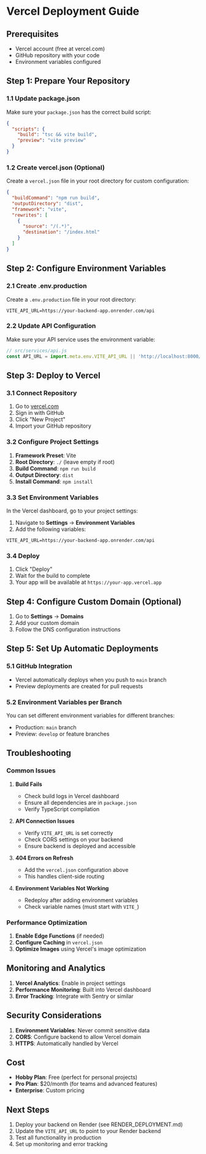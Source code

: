 # Vercel Deployment Guide

## Prerequisites

- Vercel account (free at vercel.com)
- GitHub repository with your code
- Environment variables configured

## Step 1: Prepare Your Repository

### 1.1 Update package.json
Make sure your `package.json` has the correct build script:

```json
{
  "scripts": {
    "build": "tsc && vite build",
    "preview": "vite preview"
  }
}
```

### 1.2 Create vercel.json (Optional)
Create a `vercel.json` file in your root directory for custom configuration:

```json
{
  "buildCommand": "npm run build",
  "outputDirectory": "dist",
  "framework": "vite",
  "rewrites": [
    {
      "source": "/(.*)",
      "destination": "/index.html"
    }
  ]
}
```

## Step 2: Configure Environment Variables

### 2.1 Create .env.production
Create a `.env.production` file in your root directory:

```env
VITE_API_URL=https://your-backend-app.onrender.com/api
```

### 2.2 Update API Configuration
Make sure your API service uses the environment variable:

```javascript
// src/services/api.js
const API_URL = import.meta.env.VITE_API_URL || 'http://localhost:8000/api';
```

## Step 3: Deploy to Vercel

### 3.1 Connect Repository
1. Go to [vercel.com](https://vercel.com)
2. Sign in with GitHub
3. Click "New Project"
4. Import your GitHub repository

### 3.2 Configure Project Settings
1. **Framework Preset**: Vite
2. **Root Directory**: `./` (leave empty if root)
3. **Build Command**: `npm run build`
4. **Output Directory**: `dist`
5. **Install Command**: `npm install`

### 3.3 Set Environment Variables
In the Vercel dashboard, go to your project settings:

1. Navigate to **Settings** → **Environment Variables**
2. Add the following variables:

```
VITE_API_URL=https://your-backend-app.onrender.com/api
```

### 3.4 Deploy
1. Click "Deploy"
2. Wait for the build to complete
3. Your app will be available at `https://your-app.vercel.app`

## Step 4: Configure Custom Domain (Optional)

1. Go to **Settings** → **Domains**
2. Add your custom domain
3. Follow the DNS configuration instructions

## Step 5: Set Up Automatic Deployments

### 5.1 GitHub Integration
- Vercel automatically deploys when you push to `main` branch
- Preview deployments are created for pull requests

### 5.2 Environment Variables per Branch
You can set different environment variables for different branches:
- Production: `main` branch
- Preview: `develop` or feature branches

## Troubleshooting

### Common Issues

1. **Build Fails**
   - Check build logs in Vercel dashboard
   - Ensure all dependencies are in `package.json`
   - Verify TypeScript compilation

2. **API Connection Issues**
   - Verify `VITE_API_URL` is set correctly
   - Check CORS settings on your backend
   - Ensure backend is deployed and accessible

3. **404 Errors on Refresh**
   - Add the `vercel.json` configuration above
   - This handles client-side routing

4. **Environment Variables Not Working**
   - Redeploy after adding environment variables
   - Check variable names (must start with `VITE_`)

### Performance Optimization

1. **Enable Edge Functions** (if needed)
2. **Configure Caching** in `vercel.json`
3. **Optimize Images** using Vercel's image optimization

## Monitoring and Analytics

1. **Vercel Analytics**: Enable in project settings
2. **Performance Monitoring**: Built into Vercel dashboard
3. **Error Tracking**: Integrate with Sentry or similar

## Security Considerations

1. **Environment Variables**: Never commit sensitive data
2. **CORS**: Configure backend to allow Vercel domain
3. **HTTPS**: Automatically handled by Vercel

## Cost

- **Hobby Plan**: Free (perfect for personal projects)
- **Pro Plan**: $20/month (for teams and advanced features)
- **Enterprise**: Custom pricing

## Next Steps

1. Deploy your backend on Render (see RENDER_DEPLOYMENT.md)
2. Update the `VITE_API_URL` to point to your Render backend
3. Test all functionality in production
4. Set up monitoring and error tracking 